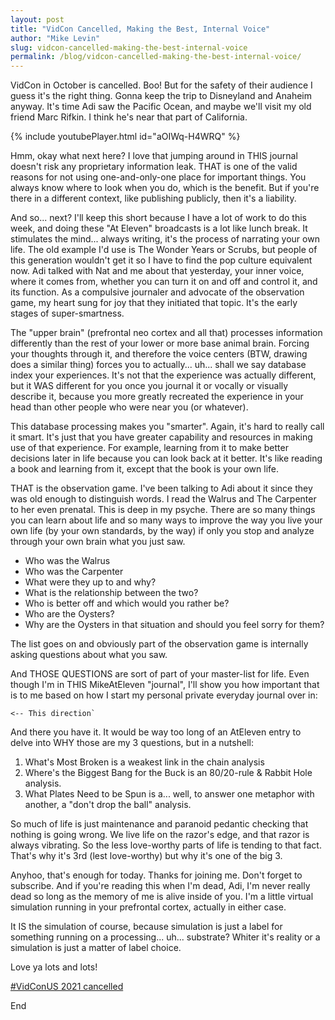 ```yaml
---
layout: post
title: "VidCon Cancelled, Making the Best, Internal Voice"
author: "Mike Levin"
slug: vidcon-cancelled-making-the-best-internal-voice
permalink: /blog/vidcon-cancelled-making-the-best-internal-voice/
---
```


VidCon in October is cancelled. Boo! But for the safety of their audience I
guess it's the right thing. Gonna keep the trip to Disneyland and Anaheim
anyway. It's time Adi saw the Pacific Ocean, and maybe we'll visit my old
friend Marc Rifkin. I think he's near that part of California.

{% include youtubePlayer.html id="aOIWq-H4WRQ" %}

Hmm, okay what next here? I love that jumping around in THIS journal doesn't
risk any proprietary information leak. THAT is one of the valid reasons for not
using one-and-only-one place for important things. You always know where to
look when you do, which is the benefit. But if you're there in a different
context, like publishing publicly, then it's a liability.

And so... next? I'll keep this short because I have a lot of work to do this
week, and doing these "At Eleven" broadcasts is a lot like lunch break. It
stimulates the mind... always writing, it's the process of narrating your own
life. The old example I'd use is The Wonder Years or Scrubs, but people of this
generation wouldn't get it so I have to find the pop culture equivalent now.
Adi talked with Nat and me about that yesterday, your inner voice, where it
comes from, whether you can turn it on and off and control it, and its
function. As a compulsive journaler and advocate of the observation game, my
heart sung for joy that they initiated that topic. It's the early stages of
super-smartness.

The "upper brain" (prefrontal neo cortex and all that) processes information
differently than the rest of your lower or more base animal brain. Forcing your
thoughts through it, and therefore the voice centers (BTW, drawing does a
similar thing) forces you to actually... uh... shall we say database index your
experiences. It's not that the experience was actually different, but it WAS
different for you once you journal it or vocally or visually describe it,
because you more greatly recreated the experience in your head than other
people who were near you (or whatever).

This database processing makes you "smarter". Again, it's hard to really call
it smart. It's just that you have greater capability and resources in making
use of that experience. For example, learning from it to make better decisions
later in life because you can look back at it better. It's like reading a book
and learning from it, except that the book is your own life.

THAT is the observation game. I've been talking to Adi about it since they was
old enough to distinguish words. I read the Walrus and The Carpenter to her
even prenatal. This is deep in my psyche. There are so many things you can
learn about life and so many ways to improve the way you live your own life (by
your own standards, by the way) if only you stop and analyze through your own
brain what you just saw.

- Who was the Walrus
- Who was the Carpenter
- What were they up to and why?
- What is the relationship between the two?
- Who is better off and which would you rather be?
- Who are the Oysters?
- Why are the Oysters in that situation and should you feel sorry for them?

The list goes on and obviously part of the observation game is internally
asking questions about what you saw.

And THOSE QUESTIONS are sort of part of your master-list for life. Even though
I'm in THIS MikeAtEleven "journal", I'll show you how important that is to me
based on how I start my personal private everyday journal over in:

    <-- This direction`

And there you have it. It would be way too long of an AtEleven entry to delve
into WHY those are my 3 questions, but in a nutshell:

1. What's Most Broken is a weakest link in the chain analysis
2. Where's the Biggest Bang for the Buck is an 80/20-rule & Rabbit Hole
   analysis.
3. What Plates Need to be Spun is a... well, to answer one metaphor with
   another, a "don't drop the ball" analysis.

So much of life is just maintenance and paranoid pedantic checking that nothing
is going wrong. We live life on the razor's edge, and that razor is always
vibrating. So the less love-worthy parts of life is tending to that fact.
That's why it's 3rd (lest love-worthy) but why it's one of the big 3.

Anyhoo, that's enough for today. Thanks for joining me. Don't forget to
subscribe. And if you're reading this when I'm dead, Adi, I'm never really dead
so long as the memory of me is alive inside of you. I'm a little virtual
simulation running in your prefrontal cortex, actually in either case.

It IS the simulation of course, because simulation is just a label for
something running on a processing... uh... substrate? Whiter it's reality or a
simulation is just a matter of label choice.

Love ya lots and lots!

[#VidConUS 2021 cancelled](https://twitter.com/miklevin/status/1429829717478289412)

End

